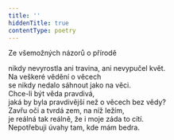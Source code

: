 ```yaml
---
title: ''
hiddenTitle: true
contentType: poetry
---
```


<section>

Ze všemožných názorů o přírodě

nikdy nevyrostla ani travina, ani nevypučel květ.  
Na veškeré vědění o věcech  
se nikdy nedalo sáhnout jako na věci.  
Chce-li být věda pravdivá,  
jaká by byla pravdivější než o věcech bez vědy?  
Zavřu oči a tvrdá zem, na níž ležím,  
je reálná tak reálně, že i moje záda to cítí.  
Nepotřebuji úvahy tam, kde mám bedra.

</section>
